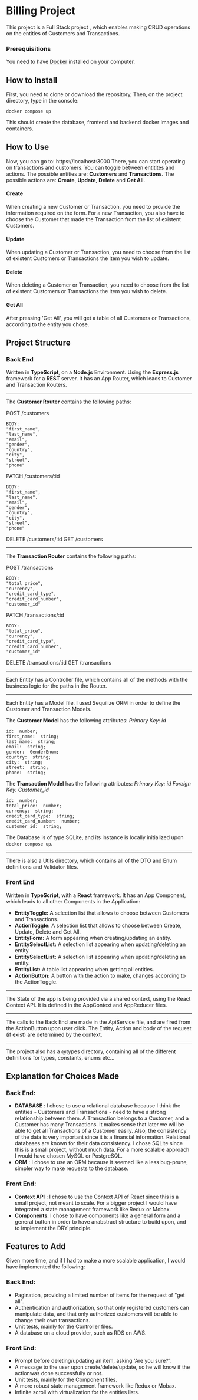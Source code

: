 ﻿# Billing Project

This project is a Full Stack project , which enables making CRUD operations on the entities of Customers and Transactions.

### Prerequisitions
You need to have [Docker](https://www.docker.com/) installed on your computer.

## How to Install

First, you need to clone or download the repository,
Then, on the project directory, type in the console:

    docker compose up

This should create the database, frontend and backend docker images and containers.

## How to Use

Now, you can go to:
https://localhost:3000
There, you can start operating on transactions and customers.
You can toggle between entitites and actions.
The possible entities are:
 **Customers** and **Transactions**.
The possible actions are:
 **Create**, **Update**, **Delete** and **Get All**.

#### Create
When creating a new Customer or Transaction, you need to provide the information required on the form.
For a new Transaction, you also have to choose the Customer that made the Transaction from the list of existent Customers.
 
 #### Update
 
When updating a Customer or Transaction, you need to choose from the list of existent Customers or Transactions the item you wish to update.

 #### Delete
 
When deleting a Customer or Transaction, you need to choose from the list of existent Customers or Transactions the item you wish to delete.

 #### Get All
 
After pressing 'Get All', you will get a table of all Customers or Transactions, according to the entity you chose.


## Project Structure

### Back End
Written in **TypeScript**, on a **Node.js** Environment.
Using the **Express.js** framework for a **REST** server.
 It has an App Router, which leads to Customer and Transaction Routers.
___
The **Customer Router** contains the following paths:

POST	/customers

    BODY:
    "first_name",
    "last_name",
    "email",
    "gender",
    "country",
    "city",
    "street",
    "phone"
 

PATCH  /customers/:id

    BODY:
    "first_name",
    "last_name",
    "email",
    "gender",
    "country",
    "city",
    "street",
    "phone"

DELETE  /customers/:id
GET  /customers
___
The **Transaction Router** contains the following paths:

POST	/transactions

    BODY:
    "total_price",
    "currency",
    "credit_card_type",
    "credit_card_number",
    "customer_id"

PATCH  /transactions/:id

    BODY:
    "total_price",
    "currency",
    "credit_card_type",
    "credit_card_number",
    "customer_id"

DELETE  /transactions/:id
GET  /transactions

___
Each Entity has a Controller file, which contains all of the methods with the business logic for the paths in the Router.
___
Each Entity has a Model file. I used Sequilize ORM in order to define the Customer and Transaction Models.

The **Customer Model** has the following attributes:
*Primary Key: id*

    id:  number;
    first_name:  string;
    last_name:  string;
    email:  string;
    gender:  GenderEnum;
    country:  string;
    city:  string;
    street:  string;
    phone:  string;



The **Transaction Model** has the following attributes:
*Primary Key: id
Foreign Key: Customer_id*

    id:  number;
    total_price:  number;
    currency:  string;
    credit_card_type:  string;
    credit_card_number:  number;
    customer_id:  string;

The Database is of type SQLite,  and its instance is locally initialized upon `docker compose up`.

___
There is also a Utils directory, which contains all of the DTO and Enum definitions and Validator files.

### Front End
Written in **TypeScript**, with a **React** framework.
It has an App Component, which leads to all other Components in the Application:

* **EntityToggle:** 
A selection list that allows to choose between Customers and Transactions.
* **ActionToggle:** 
A selection list that allows to choose between Create, Update, Delete and Get All.
* **EntityForm:** 
A form appearing when creating/updating an entity.
* **EntitySelectList:** 
A selection list appearing when updating/deleting an entity.
* **EntitySelectList:** 
A selection list appearing when updating/deleting an entity.
* **EntityList:** 
A table list appearing when getting all entities.
* **ActionButton:** 
A button with the action to make, changes according to the ActionToggle.
___
The State of the app is being provided via a shared context, using the React Context API.
It is defined in the AppContext and AppReducer files.
___
The calls to the Back End are made in the ApiService file, and are fired from the ActionButton upon user click. The Entity, Action and body of the request (if exist) are determined by the context.
___
The project also has a @types directory, containing all of the different definitions for types, constants, enums etc...

## Explanation for Choices Made
### Back End:
* **DATABASE** : I chose to use a relational database because I think the entities - Customers and Transactions - need to have a strong relationship between them. A Transaction belongs to a Customer, and a Customer has many Transactions. It makes sense that later we will be able to get all Transactions of a Customer easily. Also, the consistency of the data is very important since it is a financial information. Relational databases are known for their data consistency. I chose SQLite since this is a small project, without much data. For a more scalable approach I would have chosen MySQL or PostgreSQL.
* **ORM** : I chose to use an ORM because it seemed like a less bug-prune, simpler way to make requests to the database.
### Front End:
* **Context API** : I chose to use the Context API of React since this is a small project, not meant to scale. For a bigger project I would have integrated a state management framework like Redux or Mobax.
* **Components**: I chose to have components like a general form and a general button in order to have anabstract structure to build upon, and to implement the DRY principle.

## Features to  Add
Given more time, and if I had to make a more scalable application, I would have implemented the following:
### Back End:
* Pagination, providing a limited number of items for the request of "get all".
* Authentication and authorization, so that only registered customers can manipulate data, and that only authorized customers will be able to change their own transactions.
* Unit tests, mainly for the Controller files.
* A database on a cloud provider, such as RDS on AWS.

### Front End:
* Prompt before deleting/updating an item, asking 'Are you sure?'.
* A message to the user upon create/delete/update, so he will know if the actionwas done successfully or not.
* Unit tests, mainly for the Component files.
* A more robust state management framework like Redux or Mobax.
* Infinite scroll with virtualization for the entities lists.

